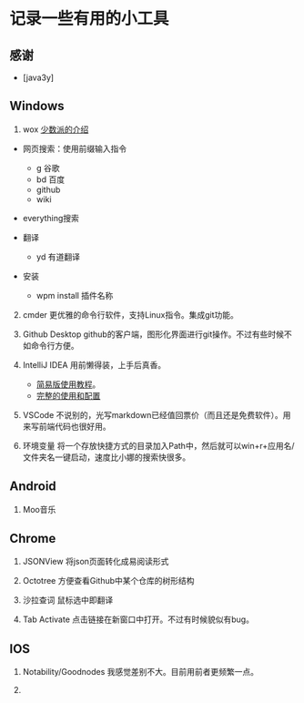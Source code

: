 # 记录一些有用的小工具


## 感谢
- [java3y]

## Windows

1. wox
[少数派的介绍](https://sspai.com/post/33460)

- 网页搜索：使用前缀输入指令
    - g 谷歌
    - bd 百度
    - github 
    - wiki

- everything搜索

- 翻译
    - yd 有道翻译

- 安装
    - wpm install 插件名称

2. cmder
更优雅的命令行软件，支持Linux指令。集成git功能。

3. Github Desktop
github的客户端，图形化界面进行git操作。不过有些时候不如命令行方便。

4. IntelliJ IDEA
用前懒得装，上手后真香。
    - [简易版使用教程](IntelliJ-IDEA.md)。
    - [完整的使用和配置](https://github.com/judasn/IntelliJ-IDEA-Tutorial)

5. VSCode
不说别的，光写markdown已经值回票价（而且还是免费软件）。用来写前端代码也很好用。

6. 环境变量
将一个存放快捷方式的目录加入Path中，然后就可以win+r+应用名/文件夹名一键启动，速度比小娜的搜索快很多。

## Android
1. Moo音乐


## Chrome

1. JSONView
将json页面转化成易阅读形式

2. Octotree
方便查看Github中某个仓库的树形结构

3. 沙拉查词
鼠标选中即翻译

4. Tab Activate
点击链接在新窗口中打开。不过有时候貌似有bug。

## IOS
1. Notability/Goodnodes
我感觉差别不大。目前用前者更频繁一点。

2. 
